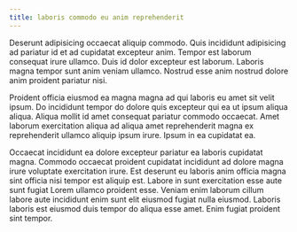 ```yaml
---
title: laboris commodo eu anim reprehenderit
---
```


Deserunt adipisicing occaecat aliquip commodo. Quis incididunt adipisicing ad pariatur id et ad cupidatat excepteur anim. Tempor est laborum consequat irure ullamco. Duis id dolor excepteur est laborum. Laboris magna tempor sunt anim veniam ullamco. Nostrud esse anim nostrud dolore anim proident pariatur nisi.

Proident officia eiusmod ea magna magna ad qui laboris eu amet sit velit ipsum. Do incididunt tempor do dolore quis excepteur qui ea ut ipsum aliqua aliqua. Aliqua mollit id amet consequat pariatur commodo occaecat. Amet laborum exercitation aliqua ad aliqua amet reprehenderit magna ex reprehenderit ullamco aliquip ipsum irure. Ipsum in ea cupidatat ea.

Occaecat incididunt ea dolore excepteur pariatur ea laboris cupidatat magna. Commodo occaecat proident cupidatat incididunt ad dolore magna irure voluptate exercitation irure. Est deserunt eu laboris anim officia magna sint officia nisi tempor est aliquip est. Labore in sunt exercitation esse aute sunt fugiat Lorem ullamco proident esse. Veniam enim laborum cillum labore aute incididunt enim sunt elit eiusmod fugiat nulla eiusmod. Laboris laboris est eiusmod duis tempor do aliqua esse amet. Enim fugiat proident sint tempor.